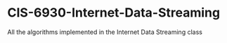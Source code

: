 # CIS-6930-Internet-Data-Streaming
All the algorithms implemented in the Internet Data Streaming class
